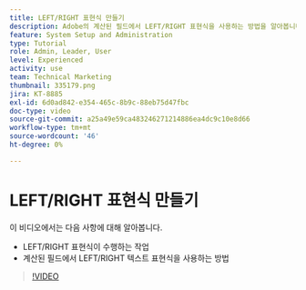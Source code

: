 ```yaml
---
title: LEFT/RIGHT 표현식 만들기
description: Adobe의 계산된 필드에서 LEFT/RIGHT 표현식을 사용하는 방법을 알아봅니다 [!DNL Workfront].
feature: System Setup and Administration
type: Tutorial
role: Admin, Leader, User
level: Experienced
activity: use
team: Technical Marketing
thumbnail: 335179.png
jira: KT-8885
exl-id: 6d0ad842-e354-465c-8b9c-88eb75d47fbc
doc-type: video
source-git-commit: a25a49e59ca483246271214886ea4dc9c10e8d66
workflow-type: tm+mt
source-wordcount: '46'
ht-degree: 0%

---
```


# LEFT/RIGHT 표현식 만들기

이 비디오에서는 다음 사항에 대해 알아봅니다.

* LEFT/RIGHT 표현식이 수행하는 작업
* 계산된 필드에서 LEFT/RIGHT 텍스트 표현식을 사용하는 방법

>[!VIDEO](https://video.tv.adobe.com/v/335179/?quality=12&learn=on)

